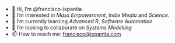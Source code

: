 - 👋 Hi, I’m @francisco-ixpantia
- 👀 I’m interested in *Mass Empowerment*, *Indie Media* and *Science*.
- 🌱 I’m currently learning *Advanced R*, *Software Automation*
- 💞️ I’m looking to collaborate on *Systems Modelling* 
- 📫 How to reach me: francisco@ixpantia.com

<!---
francisco-ixpantia/francisco-ixpantia is a ✨ special ✨ repository because its `README.md` (this file) appears on your GitHub profile.
You can click the Preview link to take a look at your changes.
--->
